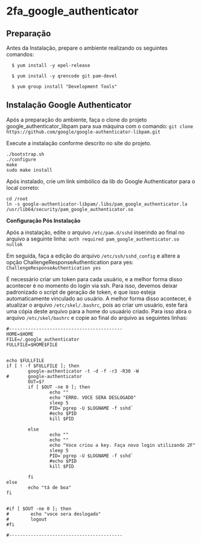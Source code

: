 # 2fa_google_authenticator

## Preparação

Antes da Instalação, prepare o ambiente realizando os seguintes comandos:

```
  $ yum install -y epel-release
  
  $ yum install -y qrencode git pam-devel
  
  $ yum group install "Development Tools"
```

## Instalação Google Authenticator

Após a preparação do ambiente, faça o clone do projeto google_authenticator_libpam para sua máquina com o comando:
`git clone https://github.com/google/google-authenticator-libpam.git`

Execute a instalação conforme descrito no site do projeto.
```shell
./bootstrap.sh
./configure
make
sudo make install
```

Após instalado, crie um link simbólico da lib do Google Authenticator para o local correto:

```
cd /root
ln -s google-authenticator-libpam/.libs/pam_google_authenticator.la /usr/lib64/security/pam_google_authenticator.so
```

**Configuração Pós Instalação**

Após a instalação, edite o arquivo `/etc/pam.d/sshd` inserindo ao final no arquivo a seguinte linha: 
`auth required pam_google_authenticator.so nullok`

Em seguida, faça a edição do arquivo `/etc/ssh/sshd_config` e altere a opção ChallengeResponseAuthentication para yes:
`ChallengeResponseAuthentication yes`


É necessário criar um token para cada usuário, e a melhor forma disso acontecer é no momento do login via ssh. Para isso, devemos deixar padronizado o script de geração de token, e que isso esteja automaticamente vinculado ao usuário.
A melhor forma disso acontecer, é atualizar o arquivo `/etc/skel/.bashrc`, pois ao criar um usuário, este fará uma cópia deste arquivo para a home do usuaário criado.
Para isso abra o arquivo `/etc/skel/bashrc` e copie ao final do arquivo as seguintes linhas:

```
#------------------------------------------
HOME=$HOME
FILE=/.google_authenticator
FULLFILE=$HOME$FILE


echo $FULLFILE
if [ ! -f $FULLFILE ]; then
        google-authenticator -t -d -f -r3 -R30 -W
#       google-authenticator
        OUT=$?
        if [ $OUT -ne 0 ]; then
                echo ""
                echo "ERRO. VOCE SERA DESLOGADO"
                sleep 5
                PID=`pgrep -U $LOGNAME -f sshd`
                #echo $PID
                kill $PID

        else
                echo ""
                echo ""
                echo "Voce criou a key. Faça novo login utilizando 2F"
                sleep 5
                PID=`pgrep -U $LOGNAME -f sshd`
                #echo $PID
                kill $PID

        fi
else
        echo "tá de boa"
fi


#if [ $OUT -ne 0 ]; then
#        echo "voce sera deslogado"
#        logout
#fi

#------------------------------------------


```
